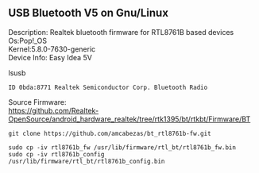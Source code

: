 ## USB Bluetooth V5 on Gnu/Linux

Description: Realtek bluetooth firmware for RTL8761B based devices<br/>
Os:Pop!_OS<br/>
Kernel:5.8.0-7630-generic<br/>
Device Info: Easy Idea 5V<br/>

lsusb
```
ID 0bda:8771 Realtek Semiconductor Corp. Bluetooth Radio
```

Source Firmware:<br/>
https://github.com/Realtek-OpenSource/android_hardware_realtek/tree/rtk1395/bt/rtkbt/Firmware/BT

```
git clone https://github.com/amcabezas/bt_rtl8761b-fw.git

sudo cp -iv rtl8761b_fw /usr/lib/firmware/rtl_bt/rtl8761b_fw.bin
sudo cp -iv rtl8761b_config /usr/lib/firmware/rtl_bt/rtl8761b_config.bin 
```
